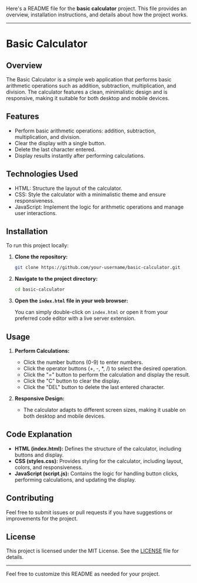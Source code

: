 Here's a README file for the **basic calculator** project. This file provides an overview, installation instructions, and details about how the project works.

---

# Basic Calculator

## Overview

The Basic Calculator is a simple web application that performs basic arithmetic operations such as addition, subtraction, multiplication, and division. The calculator features a clean, minimalistic design and is responsive, making it suitable for both desktop and mobile devices.

## Features

- Perform basic arithmetic operations: addition, subtraction, multiplication, and division.
- Clear the display with a single button.
- Delete the last character entered.
- Display results instantly after performing calculations.

## Technologies Used

- HTML: Structure the layout of the calculator.
- CSS: Style the calculator with a minimalistic theme and ensure responsiveness.
- JavaScript: Implement the logic for arithmetic operations and manage user interactions.

## Installation

To run this project locally:

1. **Clone the repository:**

   ```bash
   git clone https://github.com/your-username/basic-calculator.git
   ```

2. **Navigate to the project directory:**

   ```bash
   cd basic-calculator
   ```

3. **Open the `index.html` file in your web browser:**

   You can simply double-click on `index.html` or open it from your preferred code editor with a live server extension.

## Usage

1. **Perform Calculations:**
   - Click the number buttons (0-9) to enter numbers.
   - Click the operator buttons (+, -, *, /) to select the desired operation.
   - Click the "=" button to perform the calculation and display the result.
   - Click the "C" button to clear the display.
   - Click the "DEL" button to delete the last entered character.

2. **Responsive Design:**
   - The calculator adapts to different screen sizes, making it usable on both desktop and mobile devices.

## Code Explanation

- **HTML (index.html):** Defines the structure of the calculator, including buttons and display.
- **CSS (styles.css):** Provides styling for the calculator, including layout, colors, and responsiveness.
- **JavaScript (script.js):** Contains the logic for handling button clicks, performing calculations, and updating the display.

## Contributing

Feel free to submit issues or pull requests if you have suggestions or improvements for the project.

## License

This project is licensed under the MIT License. See the [LICENSE](LICENSE) file for details.

---

Feel free to customize this README as needed for your project.
